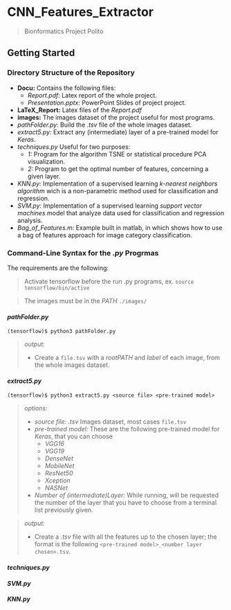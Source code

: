 # CNN_Features_Extractor
>   Bionformatics Project Polito

## Getting Started

### Directory Structure of the Repository

-   **Docu:** Contains the following files:
    -   *Report.pdf:* Latex report of the whole project.
    -   *Presentation.pptx:* PowerPoint Slides of project project.
-   **LaTeX_Report:** Latex files of the *Report.pdf*
-   **images:** The images dataset of the project useful for most programs.
-   *pathFolder.py:* Build the *.tsv* file of the whole images dataset.
-   *extract5.py:* Extract any (intermediate) layer of a pre-trained model for *Keras*.
-   *techniques.py* Useful for two purposes:
    -   *1:* Program for the algorithm TSNE or statistical procedure PCA visualization.
    -   *2:* Program to get the optimal number of features, concerning a given layer.
-   *KNN.py:* Implementation of a supervised learning *k-nearest neighbors algorithm* wich is a non-parametric method used for classification and regression.
-   *SVM.py:* Implementation of a supervised learning *support vector machines* model that analyze data used for classification and regression analysis.
-   *Bag_of_Features.m:* Example built in matlab, in which shows how to use a bag of features approach for image category classification.

### Command-Line Syntax for the _.py_ Progrmas

The requirements are the following:
>   Activate tensorflow before the run .py programs, ex. `source tensorflow/bin/active`

>   The images must be in the _PATH_ `./images/`

#### _pathFolder.py_

```
(tensorflow)$ python3 pathFolder.py
```   
>*output:* 
>-   Create a `file.tsv` with a _rootPATH_ and _label_ of each image, from the whole images dataset.

#### _extract5.py_

```
(tensorflow)$ python3 extract5.py <source file> <pre-trained model>
```
>*options:*
>-   *source file:*  _.tsv_ Images dataset, most cases `file.tsv`
>-   *pre-trained model:* These are the following pre-trained model for *Keras*, that you can choose
>     -   *VGG16*
>     -   *VGG19*
>     -   *DenseNet*
>     -   *MobileNet*
>     -   *ResNet50*
>     -   *Xception*
>     -   *NASNet*
>-   *Number of (intermediate)Layer:* While running, will be requested the number of the layer that you have to choose from a terminal list previously given.
    
>*output:*
>-   Create a _.tsv_ file with all the features up to the chosen layer; the format is the following `<pre-trained model>_<number layer chosen>.tsv`.

#### _techniques.py_

#### _SVM.py_

#### _KNN.py_
